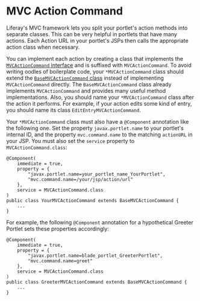 # MVC Action Command 
<!--Liferay's MVCActionCommand-->

Liferay's MVC framework lets you split your portlet's action methods into 
separate classes. This can be very helpful in portlets that have many actions. 
Each Action URL in your portlet's JSPs then calls the appropriate action class 
when necessary. 

You can implement each action by creating a class that implements the 
[`MVCActionCommand` interface](https://docs.liferay.com/portal/7.0/javadocs/portal-kernel/com/liferay/portal/kernel/portlet/bridges/mvc/MVCActionCommand.html) 
and is suffixed with `MVCActionCommand`. To avoid writing oodles of boilerplate 
code, your `*MVCActionCommand` class should extend the 
[`BaseMVCActionCommand` class](https://docs.liferay.com/portal/7.0/javadocs/portal-kernel/com/liferay/portal/kernel/portlet/bridges/mvc/BaseMVCActionCommand.html) 
instead of implementing `MVCActionCommand` directly. The `BaseMVCActionCommand` 
class already implements `MVCActionCommand` and provides many useful method 
implementations. Also, you should name your `*MVCActionCommand` class after the 
action it performs. For example, if your action edits some kind of entry, you 
should name its class `EditEntryMVCActionCommand`. 

<!-- Do we need to show the portlet class? -->

<!--
If you're using Liferay's MVC framework, it's as simple as creating a portlet
class with your Component:

    @Component(
        immediate = true,
        property = {
            "com.liferay.portlet.css-class-wrapper=portlet-greeter",
            "com.liferay.portlet.display-category=category.sample",
            "com.liferay.portlet.instanceable=true",
            "javax.portlet.display-name=Greeter Portlet",
            "javax.portlet.init-param.template-path=/",
            "javax.portlet.init-param.view-template=/view.ftl",
            "javax.portlet.security-role-ref=power-user,user"
        },
        service = Portlet.class
    )
    public class GreeterPortlet extends FreeMarkerPortlet {
        ...
    }
-->

Your `*MVCActionCommand` class must also have a `@Component` annotation like the 
following one. Set the property `javax.portlet.name` to your portlet's internal 
ID, and the property `mvc.command.name` to the matching `actionURL` in your JSP. 
You must also set the `service` property to `MVCActionCommand.class`: 

    @Component(
        immediate = true,
        property = {
            "javax.portlet.name=your_portlet_name_YourPortlet",
            "mvc.command.name=/your/jsp/action/url"
        },
        service = MVCActionCommand.class
    )
    public class YourMVCActionCommand extends BaseMVCActionCommand {
        ...
    }

For example, the following `@Component` annotation for a hypothetical Greeter 
Portlet sets these properties accordingly:

    @Component(
        immediate = true,
        property = {
            "javax.portlet.name=blade_portlet_GreeterPortlet",
            "mvc.command.name=greet"
        },
        service = MVCActionCommand.class
    )
    public class GreeterMVCActionCommand extends BaseMVCActionCommand {
        ...
    }


